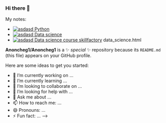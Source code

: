### Hi there 👋
My notes:
- [![asdasd](https://www.python.org/static/favicon.ico) Python](https://anoncheg1.github.io/yet_another_insignificant_programming_notes/python.html)
- [![asdasd](https://datascience.eu/wp-content/uploads/2019/12/cropped-data-science-46-1170621-3-32x32.png) Data science](https://anoncheg1.github.io/yet_another_insignificant_programming_notes/data_science.html)
- [![asdasd](https://datascience.eu/wp-content/uploads/2019/12/cropped-data-science-46-1170621-3-32x32.png) Data science course skillfactory](https://anoncheg1.github.io/yet_another_insignificant_programming_notes/data_science_course.html)
data_science.html



**Anoncheg1/Anoncheg1** is a ✨ _special_ ✨ repository because its `README.md` (this file) appears on your GitHub profile.

Here are some ideas to get you started:

- 🔭 I’m currently working on ...
- 🌱 I’m currently learning ...
- 👯 I’m looking to collaborate on ...
- 🤔 I’m looking for help with ...
- 💬 Ask me about ...
- 📫 How to reach me: ...
- 😄 Pronouns: ...
- ⚡ Fun fact: ...
-->
